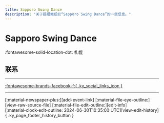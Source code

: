 ```yaml
---
title: Sapporo Swing Dance
description: "关于摇摆舞组织“Sapporo Swing Dance”的一些信息。"
---
```


# Sapporo Swing Dance

:fontawesome-solid-location-dot: 札幌  


## 联系


---

 [:fontawesome-brands-facebook-f:{ .ky_social_links_icon }](https://www.facebook.com/groups/526952834137670)

---

<div class="ky_page_footer" markdown>
<div class="ky_page_footer_trailing" markdown="span">
[:material-newspaper-plus:][add-event-link]
[:material-file-eye-outline:][view-raw-source-file]
[:material-file-edit-outline:][edit-info]
</div>
<div class="ky_page_footer_leading" markdown="span">
[:material-clock-edit-outline: 2024-06-30T10:35:00 UTC][view-edit-history]{ .ky_page_footer_history_button }
</div>
</div>

[add-event-link]: https://github.com/swingdance/events/issues/new?assignees=&labels=add+event&projects=&template=02-add_entity.yml&title=Add%20Event%3A%20ja_JP%20%E2%80%A2%20%3CName%3E&region=ja_JP&province=Sapporo&city=Sapporo&org_id=sapporo-swing-dance "添加活动"
[view-raw-source-file]: https://github.com/swingdance/orgs/blob/main/ja_JP/sapporo-swing-dance.json "查看原始源文件"
[edit-info]: https://github.com/swingdance/orgs/issues/new?assignees=&labels=update+org&projects=&template=03-update_entity.yml&title=Update%20Org%3A%20ja_JP%20%E2%80%A2%20Sapporo%20Swing%20Dance&region=ja_JP&id=sapporo-swing-dance&name=Sapporo%20Swing%20Dance "编辑信息"

[view-edit-history]: https://github.com/swingdance/orgs/commits/main/ja_JP/sapporo-swing-dance.json "查看编辑历史"

